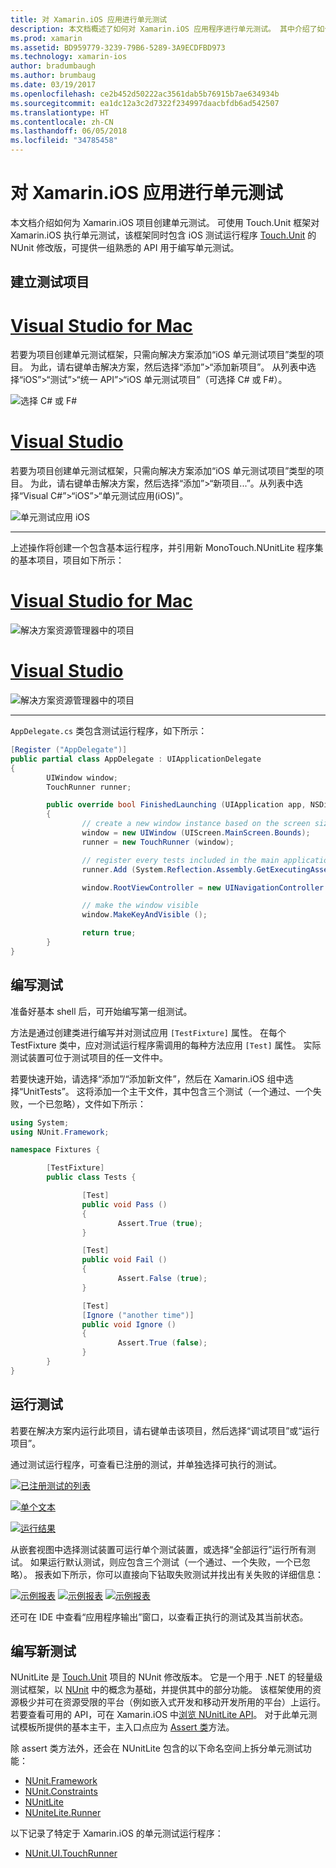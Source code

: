 ```yaml
---
title: 对 Xamarin.iOS 应用进行单元测试
description: 本文档概述了如何对 Xamarin.iOS 应用程序进行单元测试。 其中介绍了如何创建单元测试项目、写入测试以及运行测试。
ms.prod: xamarin
ms.assetid: BD959779-3239-79B6-5289-3A9ECDFBD973
ms.technology: xamarin-ios
author: bradumbaugh
ms.author: brumbaug
ms.date: 03/19/2017
ms.openlocfilehash: ce2b452d50222ac3561dab5b76915b7ae634934b
ms.sourcegitcommit: ea1dc12a3c2d7322f234997daacbfdb6ad542507
ms.translationtype: HT
ms.contentlocale: zh-CN
ms.lasthandoff: 06/05/2018
ms.locfileid: "34785458"
---
```

# <a name="unit-testing-xamarinios-apps"></a>对 Xamarin.iOS 应用进行单元测试

本文档介绍如何为 Xamarin.iOS 项目创建单元测试。
可使用 Touch.Unit 框架对 Xamarin.iOS 执行单元测试，该框架同时包含 iOS 测试运行程序 [Touch.Unit](https://github.com/xamarin/Touch.Unit) 的 NUnit 修改版，可提供一组熟悉的 API 用于编写单元测试。

## <a name="setting-up-a-test-project"></a>建立测试项目

# <a name="visual-studio-for-mactabvsmac"></a>[Visual Studio for Mac](#tab/vsmac)

若要为项目创建单元测试框架，只需向解决方案添加“iOS 单元测试项目”类型的项目。 为此，请右键单击解决方案，然后选择“添加”>“添加新项目”。 从列表中选择“iOS”>“测试”>“统一 API”>“iOS 单元测试项目”（可选择 C# 或 F#）。

![](touch.unit-images/00.png "选择 C# 或 F#")

# <a name="visual-studiotabvswin"></a>[Visual Studio](#tab/vswin)

若要为项目创建单元测试框架，只需向解决方案添加“iOS 单元测试项目”类型的项目。 为此，请右键单击解决方案，然后选择“添加”>“新项目...”。从列表中选择“Visual C#”>“iOS”>“单元测试应用(iOS)”。

![](touch.unit-images/00a.png "单元测试应用 iOS")

-----

上述操作将创建一个包含基本运行程序，并引用新 MonoTouch.NUnitLite 程序集的基本项目，项目如下所示：

# <a name="visual-studio-for-mactabvsmac"></a>[Visual Studio for Mac](#tab/vsmac)

![](touch.unit-images/01.png "解决方案资源管理器中的项目")

# <a name="visual-studiotabvswin"></a>[Visual Studio](#tab/vswin)

![](touch.unit-images/01a.png "解决方案资源管理器中的项目")

-----

`AppDelegate.cs` 类包含测试运行程序，如下所示：

```csharp
[Register ("AppDelegate")]
public partial class AppDelegate : UIApplicationDelegate
{
        UIWindow window;
        TouchRunner runner;

        public override bool FinishedLaunching (UIApplication app, NSDictionary options)
        {
                // create a new window instance based on the screen size
                window = new UIWindow (UIScreen.MainScreen.Bounds);
                runner = new TouchRunner (window);

                // register every tests included in the main application/assembly
                runner.Add (System.Reflection.Assembly.GetExecutingAssembly ());

                window.RootViewController = new UINavigationController (runner.GetViewController ());

                // make the window visible
                window.MakeKeyAndVisible ();

                return true;
        }
}
```

## <a name="writing-some-tests"></a>编写测试

准备好基本 shell 后，可开始编写第一组测试。

方法是通过创建类进行编写并对测试应用 `[TestFixture]` 属性。 在每个 TestFixture 类中，应对测试运行程序需调用的每种方法应用 `[Test]` 属性。 实际测试装置可位于测试项目的任一文件中。

若要快速开始，请选择“添加”/“添加新文件”，然后在 Xamarin.iOS 组中选择“UnitTests”。 这将添加一个主干文件，其中包含三个测试（一个通过、一个失败，一个已忽略），文件如下所示：

```csharp
using System;
using NUnit.Framework;

namespace Fixtures {

        [TestFixture]
        public class Tests {

                [Test]
                public void Pass ()
                {
                        Assert.True (true);
                }

                [Test]
                public void Fail ()
                {
                        Assert.False (true);
                }

                [Test]
                [Ignore ("another time")]
                public void Ignore ()
                {
                        Assert.True (false);
                }
        }
}
```

## <a name="running-your-tests"></a>运行测试

若要在解决方案内运行此项目，请右键单击该项目，然后选择“调试项目”或“运行项目”。

通过测试运行程序，可查看已注册的测试，并单独选择可执行的测试。

[![](touch.unit-images/02.png "已注册测试的列表")](touch.unit-images/02.png#lightbox) 

[![](touch.unit-images/03.png "单个文本")](touch.unit-images/03.png#lightbox) 

[![](touch.unit-images/04.png "运行结果")](touch.unit-images/04.png#lightbox)

从嵌套视图中选择测试装置可运行单个测试装置，或选择“全部运行”运行所有测试。 如果运行默认测试，则应包含三个测试（一个通过、一个失败，一个已忽略）。 报表如下所示，你可以直接向下钻取失败测试并找出有关失败的详细信息：

[![](touch.unit-images/05.png "示例报表")](touch.unit-images/05.png#lightbox) [![](touch.unit-images/05.png "示例报表")](touch.unit-images/05.png#lightbox) [![](touch.unit-images/05.png "示例报表")](touch.unit-images/05.png#lightbox)

还可在 IDE 中查看“应用程序输出”窗口，以查看正执行的测试及其当前状态。

## <a name="writing-new-tests"></a>编写新测试

NUnitLite 是 [Touch.Unit](https://github.com/xamarin/Touch.Unit) 项目的 NUnit 修改版本。 它是一个用于 .NET 的轻量级测试框架，以 [NUnit](http://nunit.com/) 中的概念为基础，并提供其中的部分功能。
该框架使用的资源极少并可在资源受限的平台（例如嵌入式开发和移动开发所用的平台）上运行。 若要查看可用的 API，可在 Xamarin.iOS 中[浏览 NUnitLite API](https://developer.xamarin.com/api/namespace/NUnitLite/)。 对于此单元测试模板所提供的基本主干，主入口点应为 [Assert 类](https://developer.xamarin.com/api/type/NUnit.Framework.Assert/)方法。

除 assert 类方法外，还会在 NUnitLite 包含的以下命名空间上拆分单元测试功能：

-   [NUnit.Framework](https://developer.xamarin.com/api/namespace/NUnit.Framework/)
-   [NUnit.Constraints](https://developer.xamarin.com/api/namespace/NUnit.Framework.Constraints/)
-   [NUnitLite](https://developer.xamarin.com/api/namespace/NUnitLite/)
-   [NUniteLite.Runner](https://developer.xamarin.com/api/namespace/NUnitLite.Runner/)


以下记录了特定于 Xamarin.iOS 的单元测试运行程序：

-   [NUnit.UI.TouchRunner](https://developer.xamarin.com/api/type/NUnit.UI.TouchRunner/)
